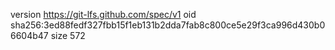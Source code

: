 version https://git-lfs.github.com/spec/v1
oid sha256:3ed88fedf327fbb15f1eb131b2dda7fab8c800ce5e29f3ca996d430b06604b47
size 572
